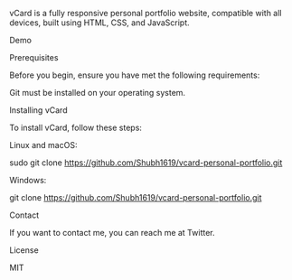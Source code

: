 vCard is a fully responsive personal portfolio website, compatible with all devices, built using HTML, CSS, and JavaScript.

Demo




Prerequisites

Before you begin, ensure you have met the following requirements:

Git must be installed on your operating system.

Installing vCard

To install vCard, follow these steps:

Linux and macOS:

sudo git clone https://github.com/Shubh1619/vcard-personal-portfolio.git

Windows:

git clone https://github.com/Shubh1619/vcard-personal-portfolio.git

Contact

If you want to contact me, you can reach me at Twitter.

License

MIT

